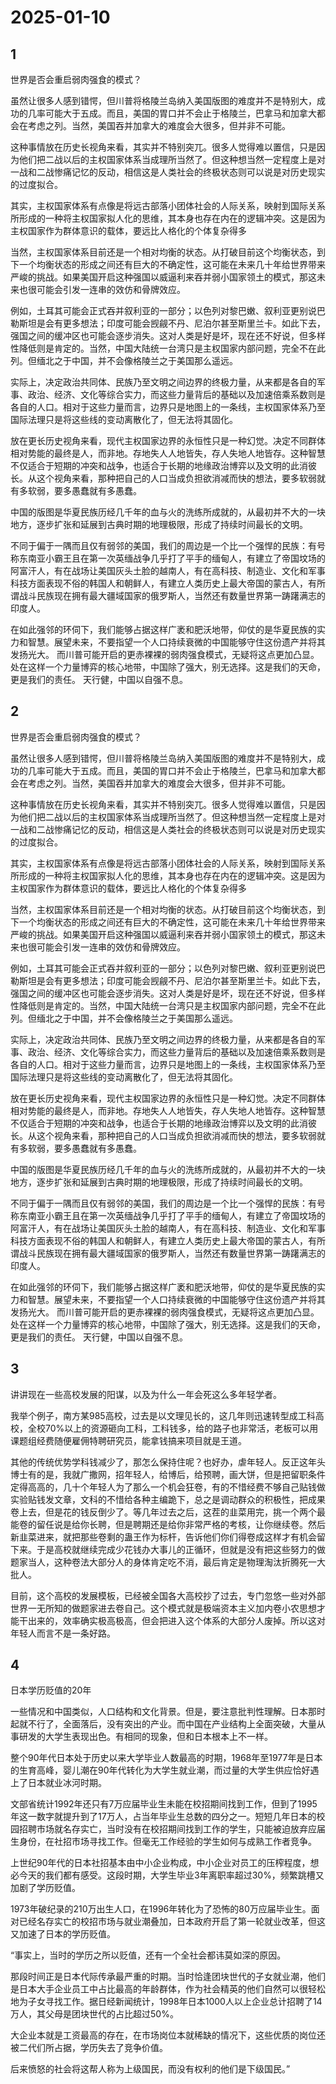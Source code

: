 # 2025-01-10

## 1


世界是否会重启弱肉强食的模式？

虽然让很多人感到错愕，但川普将格陵兰岛纳入美国版图的难度并不是特别大，成功的几率可能大于五成。而且，美国的胃口并不会止于格陵兰，巴拿马和加拿大都会在考虑之列。当然，美国吞并加拿大的难度会大很多，但并非不可能。

这种事情放在历史长视角来看，其实并不特别突兀。很多人觉得难以置信，只是因为他们把二战以后的主权国家体系当成理所当然了。但这种想当然一定程度上是对一战和二战惨痛记忆的反动，相信这是人类社会的终极状态则可以说是对历史现实的过度拟合。

其实，主权国家体系有点像是将远古部落小团体社会的人际关系，映射到国际关系所形成的一种将主权国家拟人化的思维，其本身也存在内在的逻辑冲突。这是因为主权国家作为群体意识的载体，要远比人格化的个体复杂得多

当然，主权国家体系目前还是一个相对均衡的状态。从打破目前这个均衡状态，到下一个均衡状态的形成之间还有巨大的不确定性，这可能在未来几十年给世界带来严峻的挑战。如果美国开启这种强国以威逼利来吞并弱小国家领土的模式，那这未来也很可能会引发一连串的效仿和骨牌效应。

例如，土耳其可能会正式吞并叙利亚的一部分；以色列对黎巴嫩、叙利亚更别说巴勒斯坦是会有更多想法；印度可能会觊觎不丹、尼泊尔甚至斯里兰卡。如此下去，强国之间的缓冲区也可能会逐步消失。这对人类是好是坏，现在还不好说，但多样性降低则是肯定的。当然，中国大陆统一台湾只是主权国家内部问题，完全不在此列。但缅北之于中国，并不会像格陵兰之于美国那么遥远。

实际上，决定政治共同体、民族乃至文明之间边界的终极力量，从来都是各自的军事、政治、经济、文化等综合实力，而这些力量背后的基础以及加速倍乘系数则是各自的人口。相对于这些力量而言，边界只是地图上的一条线，主权国家体系乃至国际法理只是将这些线的变动离散化了，但无法将其固化。

放在更长历史视角来看，现代主权国家边界的永恒性只是一种幻觉。决定不同群体相对势能的最终是人，而非地。存地失人人地皆失，存人失地人地皆存。这种智慧不仅适合于短期的冲突和战争，也适合于长期的地缘政治博弈以及文明的此消彼长。从这个视角来看，那种把自己的人口当成负担欲消减而快的想法，要多软弱就有多软弱，要多愚蠢就有多愚蠢。

中国的版图是华夏民族历经几千年的血与火的洗练所成就的，从最初并不大的一块地方，逐步扩张和延展到古典时期的地理极限，形成了持续时间最长的文明。

不同于偏于一隅而且仅有弱邻的美国，我们的周边是一个比一个强悍的民族：有号称东南亚小霸王且在第一次英缅战争几乎打了平手的缅甸人，有建立了帝国坟场的阿富汗人，有在战场让美国灰头土脸的越南人，有在高科技、制造业、文化和军事科技方面表现不俗的韩国人和朝鲜人，有建立人类历史上最大帝国的蒙古人，有所谓战斗民族现在拥有最大疆域国家的俄罗斯人，当然还有数量世界第一踌躇满志的印度人。

在如此强邻的环伺下，我们能够占据这样广袤和肥沃地带，仰仗的是华夏民族的实力和智慧。展望未来，不要指望一个人口持续衰微的中国能够守住这份遗产并将其发扬光大。 而川普可能开启的更赤裸裸的弱肉强食模式，无疑将这点更加凸显。处在这样一个力量博弈的核心地带，中国除了强大，别无选择。这是我们的天命，更是我们的责任。 天行健，中国以自强不息。







## 2


世界是否会重启弱肉强食的模式？

虽然让很多人感到错愕，但川普将格陵兰岛纳入美国版图的难度并不是特别大，成功的几率可能大于五成。而且，美国的胃口并不会止于格陵兰，巴拿马和加拿大都会在考虑之列。当然，美国吞并加拿大的难度会大很多，但并非不可能。

这种事情放在历史长视角来看，其实并不特别突兀。很多人觉得难以置信，只是因为他们把二战以后的主权国家体系当成理所当然了。但这种想当然一定程度上是对一战和二战惨痛记忆的反动，相信这是人类社会的终极状态则可以说是对历史现实的过度拟合。

其实，主权国家体系有点像是将远古部落小团体社会的人际关系，映射到国际关系所形成的一种将主权国家拟人化的思维，其本身也存在内在的逻辑冲突。这是因为主权国家作为群体意识的载体，要远比人格化的个体复杂得多

当然，主权国家体系目前还是一个相对均衡的状态。从打破目前这个均衡状态，到下一个均衡状态的形成之间还有巨大的不确定性，这可能在未来几十年给世界带来严峻的挑战。如果美国开启这种强国以威逼利来吞并弱小国家领土的模式，那这未来也很可能会引发一连串的效仿和骨牌效应。

例如，土耳其可能会正式吞并叙利亚的一部分；以色列对黎巴嫩、叙利亚更别说巴勒斯坦是会有更多想法；印度可能会觊觎不丹、尼泊尔甚至斯里兰卡。如此下去，强国之间的缓冲区也可能会逐步消失。这对人类是好是坏，现在还不好说，但多样性降低则是肯定的。当然，中国大陆统一台湾只是主权国家内部问题，完全不在此列。但缅北之于中国，并不会像格陵兰之于美国那么遥远。

实际上，决定政治共同体、民族乃至文明之间边界的终极力量，从来都是各自的军事、政治、经济、文化等综合实力，而这些力量背后的基础以及加速倍乘系数则是各自的人口。相对于这些力量而言，边界只是地图上的一条线，主权国家体系乃至国际法理只是将这些线的变动离散化了，但无法将其固化。

放在更长历史视角来看，现代主权国家边界的永恒性只是一种幻觉。决定不同群体相对势能的最终是人，而非地。存地失人人地皆失，存人失地人地皆存。这种智慧不仅适合于短期的冲突和战争，也适合于长期的地缘政治博弈以及文明的此消彼长。从这个视角来看，那种把自己的人口当成负担欲消减而快的想法，要多软弱就有多软弱，要多愚蠢就有多愚蠢。

中国的版图是华夏民族历经几千年的血与火的洗练所成就的，从最初并不大的一块地方，逐步扩张和延展到古典时期的地理极限，形成了持续时间最长的文明。

不同于偏于一隅而且仅有弱邻的美国，我们的周边是一个比一个强悍的民族：有号称东南亚小霸王且在第一次英缅战争几乎打了平手的缅甸人，有建立了帝国坟场的阿富汗人，有在战场让美国灰头土脸的越南人，有在高科技、制造业、文化和军事科技方面表现不俗的韩国人和朝鲜人，有建立人类历史上最大帝国的蒙古人，有所谓战斗民族现在拥有最大疆域国家的俄罗斯人，当然还有数量世界第一踌躇满志的印度人。

在如此强邻的环伺下，我们能够占据这样广袤和肥沃地带，仰仗的是华夏民族的实力和智慧。展望未来，不要指望一个人口持续衰微的中国能够守住这份遗产并将其发扬光大。 而川普可能开启的更赤裸裸的弱肉强食模式，无疑将这点更加凸显。处在这样一个力量博弈的核心地带，中国除了强大，别无选择。这是我们的天命，更是我们的责任。 天行健，中国以自强不息。






## 3


讲讲现在一些高校发展的阳谋，以及为什么一年会死这么多年轻学者。

我举个例子，南方某985高校，过去是以文理见长的，这几年则迅速转型成工科高校，全校70%以上的资源砸向工科，工科钱多，给的路子也非常活，老板可以用课题组经费随便雇佣特聘研究员，能拿钱搞来项目就是王道。

其他的传统优势学科钱减少了，那怎么保持住呢？也好办，虐年轻人。反正这年头博士有的是，我就广撒网，招年轻人，给博后，给预聘，画大饼，但是把留职条件定得高高的，几十个年轻人为了那么一个机会狂卷，有的不惜经费不够自己贴钱做实验贴钱发文章，文科的不惜给各种主编跪下，总之是调动群众的积极性，把成果卷上去，但是花的钱反倒少了。等几年过去之后，这茬的韭菜用完，挑一个两个最能卷的留任说是给你长聘，但是聘期还是给你非常严格的考核，让你继续卷。然后新韭菜进来，就把那些卷剩的蛊王作为标杆，告诉他们你们得卷成这样才有机会留下来。于是高校就继续完成少花钱办大事儿的正循环，但就是没有把这些努力的做题家当人，这种卷法大部分人的身体肯定吃不消，最后肯定是物理淘汰折腾死一大批人。

目前，这个高校的发展模板，已经被全国各大高校抄了过去，专门忽悠一些对外部世界一无所知的做题家进去卷自己。这个模式就是极端资本主义加内卷小农思想才能干出来的，效率确实极高极高，但会把进入这个体系的大部分人废掉。所以这对年轻人而言不是一条好路。






## 4


日本学历贬值的20年

一些情况和中国类似，人口结构和文化背景。但是，要注意批判性理解。日本那时起就不行了，全面落后，没有突出的产业。而中国在产业结构上全面突破，大量从事研发的大学生表现出色。有相同的现象，但和日本根本上不一样。




整个90年代日本处于历史以来大学毕业人数最高的时期，1968年至1977年是日本的生育高峰，婴儿潮在90年代转化为大学生就业潮，而过量的大学生供应恰好遇上了日本就业冰河时期。

文部省统计1992年还只有7万应届毕业生未能在校招期间找到工作，但到了1995年这一数字就提升到了17万人，占当年毕业生总数的四分之一。短短几年日本的校园招聘市场就名存实亡，当时没有在校招期间找到工作的学生，只能被迫放弃应届生身份，在社招市场寻找工作。但毫无工作经验的学生如何与成熟工作者竞争。

上世纪90年代的日本社招基本由中小企业构成，中小企业对员工的压榨程度，想必今天的我们都有感受。这段时期，大学生毕业3年离职率超过30%，频繁跳槽又加剧了学历贬值。

1973年破纪录的210万出生人口，在1996年转化为了恐怖的80万应届毕业生。面对已经名存实亡的校招市场与就业潮叠加，日本政府开启了第一轮就业改革，但这又加速了日本的学历贬值。

“事实上，当时的学历之所以贬值，还有一个全社会都讳莫如深的原因。

那段时间正是日本代际传承最严重的时期。当时恰逢团块世代的子女就业潮，他们是日本大手企业员工中占比最高的年龄群体，作为社会精英的他们自然可以很轻松地为子女寻找工作。据日经新闻统计，1998年日本1000人以上企业总计招聘了14万人，其父母是团块世代的占比超过50%。

大企业本就是工资最高的存在，在市场岗位本就稀缺的情况下，这些优质的岗位还被二代们所占据，学历失去了竞争价值。

后来愤怒的社会将这帮人称为上级国民，而没有权利的他们是下级国民。”






